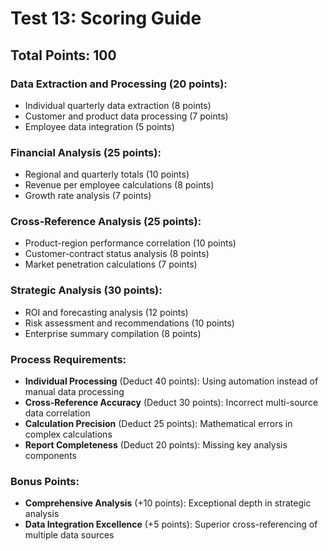 # Test 13: Scoring Guide

## Total Points: 100

### Data Extraction and Processing (20 points):
- Individual quarterly data extraction (8 points)
- Customer and product data processing (7 points)  
- Employee data integration (5 points)

### Financial Analysis (25 points):
- Regional and quarterly totals (10 points)
- Revenue per employee calculations (8 points)
- Growth rate analysis (7 points)

### Cross-Reference Analysis (25 points):
- Product-region performance correlation (10 points)
- Customer-contract status analysis (8 points)
- Market penetration calculations (7 points)

### Strategic Analysis (30 points):
- ROI and forecasting analysis (12 points)
- Risk assessment and recommendations (10 points)
- Enterprise summary compilation (8 points)

### Process Requirements:
- **Individual Processing** (Deduct 40 points): Using automation instead of manual data processing
- **Cross-Reference Accuracy** (Deduct 30 points): Incorrect multi-source data correlation
- **Calculation Precision** (Deduct 25 points): Mathematical errors in complex calculations
- **Report Completeness** (Deduct 20 points): Missing key analysis components

### Bonus Points:
- **Comprehensive Analysis** (+10 points): Exceptional depth in strategic analysis
- **Data Integration Excellence** (+5 points): Superior cross-referencing of multiple data sources